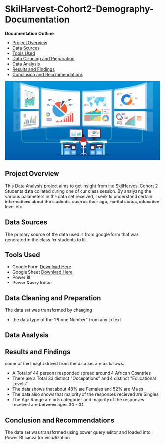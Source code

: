 # SkilHarvest-Cohort2-Demography-Documentation

**Documentation Outline**
- [Project Overview](#project-overview)
- [Data Sources](#data-sources)
- [Tools Used](#tools-used)
- [Data Cleaning and Preparation](#data-cleaning-and-preparation)
- [Data Analysis](#data-analysis)
- [Results and Findings](#results-and-findings)
- [Conclusion and Recommendations](#conclusion-and-recommendations)

![](what-is-data-analyst.jpg)


## Project Overview
This Data Analysis project aims to get insight from the SkilHarvest Cohort 2 Students data 
collated during one of our class session. By analyzing the various parameters in the data set received,
I seek to understand certain informations about the students, such as their age, marital status, education level etc.

## Data Sources
The primary source of the data used is from google form that was generated in the class for students to fill.

## Tools Used
- Google Form [Download Here](https://bit.ly/SkilHarvestClassData)
- Google Sheet [Download Here](https://docs.google.com/spreadsheets/d/1j683Iej1rexP0ZklCt4CQSEjTZpUGAfhIirowQNtk80/edit?resourcekey#gid=120058417)
- Power BI
- Power Query Editor

## Data Cleaning and Preparation
The data set was transformed by changing 
- the data type of the "Phone Number" from any to text

## Data Analysis

## Results and Findings
some of the insight drived from the data set are as follows:
- A Total of 44 persons responded spread around 4 African Countries
- There are a Total 33 distinct "Occupations" and 4 distinct "Educational Levels"
- The data shows that about 48% are Females and 52% are Males
- The data also shows that majority of the responses recieved are Singles
- The Age Range are in 5 categories and majority of the responses received are between ages 30 - 34

## Conclusion and Recommendations
The data set was transformed using power query editor and loaded into Power BI canva for visualization

